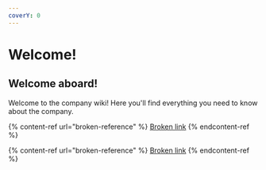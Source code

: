 ```yaml
---
coverY: 0
---
```


# Welcome!

## Welcome aboard!

Welcome to the company wiki! Here you'll find everything you need to know about the company.

{% content-ref url="broken-reference" %}
[Broken link](broken-reference)
{% endcontent-ref %}

{% content-ref url="broken-reference" %}
[Broken link](broken-reference)
{% endcontent-ref %}
